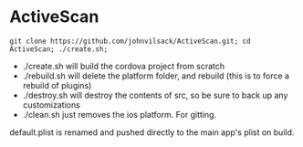 # ActiveScan

```git clone https://github.com/johnvilsack/ActiveScan.git; cd ActiveScan; ./create.sh;```

* ./create.sh will build the cordova project from scratch
* ./rebuild.sh will delete the platform folder, and rebuild (this is to force a rebuild of plugins)
* ./destroy.sh will destroy the contents of src, so be sure to back up any customizations
* ./clean.sh just removes the ios platform.  For gitting.

default.plist is renamed and pushed directly to the main app's plist on build.
